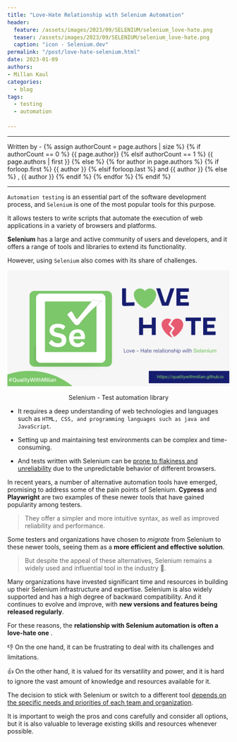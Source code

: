 ```yaml
---
title: "Love-Hate Relationship with Selenium Automation"
header:
  feature: /assets/images/2023/09/SELENIUM/selenium_love-hate.png
  teaser: /assets/images/2023/09/SELENIUM/selenium_love-hate.png
  caption: "icon - Selenium.dev"
permalink: "/post/love-hate-selenium.html"
date: 2023-01-09
authors:
- Millan Kaul
categories:
  - blog
tags:
  - testing
  - automation
  
---
```

<hr>
<p>
 Written by -
{% assign authorCount = page.authors | size %}
{% if authorCount == 0 %}
   {{ page.author}}
{% elsif authorCount == 1 %}
    {{ page.authors | first }}         
{% else %}
    {% for author in page.authors %}
        {% if forloop.first %}
            {{ author }}
        {% elsif forloop.last %}
            and {{ author }}
        {% else %}
            , {{ author }}
        {% endif %}
    {% endfor %}
{% endif %}
</p>

<hr>

`Automation testing` is an essential part of the software development process, and `Selenium` is one of the most popular tools for this purpose. 

It allows testers to write scripts that automate the execution of web applications in a variety of browsers and platforms. 

**Selenium** has a large and active community of users and developers, and it offers a range of tools and libraries to extend its functionality.

However, using `Selenium` also comes with its share of challenges. 


![Image showing 2 friends shaking hands](/assets/images/2023/09/SELENIUM/selenium_love-hate.png)
<figcaption align = "center">Selenium - Test automation library</figcaption> 


- It requires a deep understanding of web technologies and languages such as `HTML, CSS, and programming languages such as java and JavaScript`.

- Setting up and maintaining test environments can be complex and time-consuming. 

- And tests written with Selenium can be <ins>prone to flakiness and unreliability</ins> due to the unpredictable behavior of different browsers.

In recent years, a number of alternative automation tools have emerged, promising to address some of the pain points of Selenium. 
**Cypress** and **Playwright** are two examples of these newer tools that have gained popularity among testers. 

> They offer a simpler and more intuitive syntax, as well as improved reliability and performance. 

Some testers and organizations have chosen to _migrate_ from Selenium to these newer tools, seeing them as a **more efficient and effective solution**.

> But despite the appeal of these alternatives, Selenium remains a widely used and influential tool in the industry 🙌. 

Many organizations have invested significant time and resources in building up their Selenium infrastructure and expertise. 
Selenium is also widely supported and has a high degree of backward compatibility. 
And it continues to evolve and improve, with **new versions and features being released regularly**.

For these reasons, the **relationship with Selenium automation is often a love-hate one** . 

👎 On the one hand, it can be frustrating to deal with its challenges and limitations. 

👍 On the other hand, it is valued for its versatility and power, and it is hard to ignore the vast amount of knowledge and resources available for it. 

The decision to stick with Selenium or switch to a different tool <ins>depends on the specific needs and priorities of each team and organization</ins>.

It is important to weigh the pros and cons carefully and consider all options, but it is also valuable to leverage existing skills and resources whenever possible.


